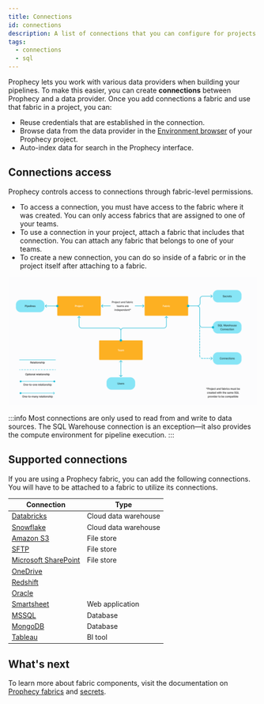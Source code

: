 ```yaml
---
title: Connections
id: connections
description: A list of connections that you can configure for projects
tags:
  - connections
  - sql
---
```


Prophecy lets you work with various data providers when building your pipelines. To make this easier, you can create **connections** between Prophecy and a data provider. Once you add connections a fabric and use that fabric in a project, you can:

- Reuse credentials that are established in the connection.
- Browse data from the data provider in the [Environment browser](docs/getting-started/concepts/project.md#project-editor) of your Prophecy project.
- Auto-index data for search in the Prophecy interface.

## Connections access

Prophecy controls access to connections through fabric-level permissions.

- To access a connection, you must have access to the fabric where it was created. You can only access fabrics that are assigned to one of your teams.
- To use a connection in your project, attach a fabric that includes that connection. You can attach any fabric that belongs to one of your teams.
- To create a new connection, you can do so inside of a fabric or in the project itself after attaching to a fabric.

![Connections access diagram](img/connections-fabrics-projects.png)

:::info
Most connections are only used to read from and write to data sources. The SQL Warehouse connection is an exception—it also provides the compute environment for pipeline execution.
:::

## Supported connections

If you are using a Prophecy fabric, you can add the following connections. You will have to be attached to a fabric to utilize its connections.

| Connection                           | Type                 |
| ------------------------------------ | -------------------- |
| [Databricks](./databricks)           | Cloud data warehouse |
| [Snowflake](./snowflake)             | Cloud data warehouse |
| [Amazon S3](./s3)                    | File store           |
| [SFTP](./sftp)                       | File store           |
| [Microsoft SharePoint](./sharepoint) | File store           |
| [OneDrive](./onedrive.md)            |                      |
| [Redshift](./redshift.md)            |                      |
| [Oracle](./oracle.md)                |                      |
| [Smartsheet](./smartsheet)           | Web application      |
| [MSSQL](./mssql)                     | Database             |
| [MongoDB](./mongodb)                 | Database             |
| [Tableau](./tableau)                 | BI tool              |

## What's next

To learn more about fabric components, visit the documentation on [Prophecy fabrics](docs/administration/fabrics/prophecy-fabrics/prophecy-fabrics.md) and [secrets](docs/administration/secrets/secrets.md).
